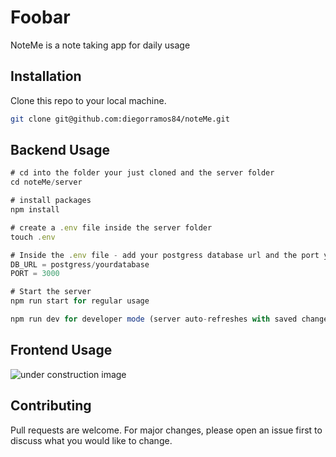# Foobar

NoteMe is a note taking app for daily usage

## Installation

Clone this repo to your local machine.

```bash
git clone git@github.com:diegorramos84/noteMe.git
```

## Backend Usage

```js
# cd into the folder your just cloned and the server folder
cd noteMe/server

# install packages
npm install

# create a .env file inside the server folder
touch .env

# Inside the .env file - add your postgress database url and the port you want the server to run on, e.g.:
DB_URL = postgress/yourdatabase
PORT = 3000

# Start the server
npm run start for regular usage

npm run dev for developer mode (server auto-refreshes with saved changes)
```

## Frontend Usage

![under construction image](https://www.freepnglogos.com/uploads/under-construction-png/under-construction-sutton-group-heritage-realty-brokerage-durham-region-real-estate-16.png)

## Contributing

Pull requests are welcome. For major changes, please open an issue first
to discuss what you would like to change.
